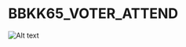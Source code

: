# BBKK65_VOTER_ATTEND

![Alt text](blob/main/Period_SumVote5zone.png?raw=true "BKK Election 2565 Voter Attended")
